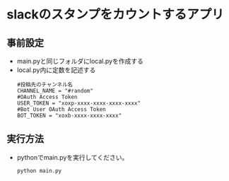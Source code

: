 # slackのスタンプをカウントするアプリ
## 事前設定
* main.pyと同じフォルダにlocal.pyを作成する
* local.py内に定数を記述する
	```
	#投稿先のチャンネル名
	CHANNEL_NAME = "#random"
	#OAuth Access Token
	USER_TOKEN = "xoxp-xxxx-xxxx-xxxx-xxxx"
	#Bot User OAuth Access Token
	BOT_TOKEN = "xoxb-xxxx-xxxx-xxxx"
	```
## 実行方法
* pythonでmain.pyを実行してください。
	```
	python main.py
	```
